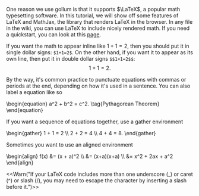 One reason we use gollum is that it supports $\LaTeX$, a popular math typesetting software. In this tutorial, we will show off some features of LaTeX and MathJax, the library that renders LaTeX in the browser. In any file in the wiki, you can use LaTeX to include nicely rendered math. If you need a quickstart, you can look at this [page](https://math.meta.stackexchange.com/questions/5020/mathjax-basic-tutorial-and-quick-reference). 

If you want the math to appear inline like $1+1=2$, then you should put it in single dollar signs: `$1+1=2$`. On the other hand, if you want it to appear as its own line, then put it in double dollar signs `$$1+1=2$$`: $$1+1=2.$$

By the way, it's common practice to punctuate equations with commas or periods at the end, depending on how it's used in a sentence. You can also label a equation like so

\begin{equation}
a^2 + b^2 = c^2. \tag{Pythagorean Theorem}
\end{equation}

If you want a sequence of equations together, use a gather environment

\begin{gather}
1 + 1 = 2 \\\\
2 + 2 = 4 \\\\
4 + 4 = 8.
\end{gather}

Sometimes you want to use an aligned environment

\begin{align}
f(x) &= (x + a)^2 \\\\
&= (x+a)(x+a) \\\\
&= x^2 + 2ax + a^2
\end{align}

<<Warn("If your LaTeX code includes more than one underscore (_) or caret (^) or slash (/), you may need to escape the character by inserting a slash before it.")>>